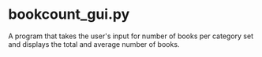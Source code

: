# bookcount_gui.py
A program that takes the user's input for number of books per category set and displays the total and average number of books.
